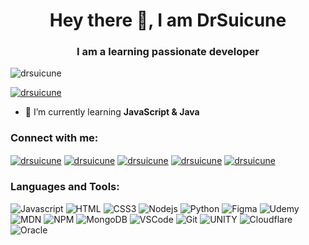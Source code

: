 <h1 align="center">Hey there 👋, I am DrSuicune</h1>
<h3 align="center">I am a learning passionate developer</h3>

<p align="left"> <img src="https://komarev.com/ghpvc/?username=drsuicune&label=Profile%20views&color=0e75b6&style=flat" alt="drsuicune" /> </p>

<p align="left"> <a href="https://twitter.com/drsuicune" target="blank"><img src="https://img.shields.io/twitter/follow/drsuicune?logo=twitter&style=for-the-badge" alt="drsuicune" /></a> </p>

- 🌱 I’m currently learning **JavaScript & Java**

<h3 align="left">Connect with me:</h3>
<p align="left">
  <a href="https://discord.com/users/763446119312130058" target="blank"><img align="center" src="https://img.shields.io/badge/Discord-5865F2?style=for-the-badge&logo=discord&logoColor=white" alt="drsuicune"/></a>
  <a href="https://twitter.com/drsuicune" target="blank"><img align="center" src="https://img.shields.io/badge/Twitter-1DA1F2?style=for-the-badge&logo=twitter&logoColor=white" alt="drsuicune"/></a>
  <a href="https://www.youtube.com/@DrSuicune" target="blank"><img align="center" src="https://img.shields.io/badge/YouTube-FF0000?style=for-the-badge&logo=youtube&logoColor=white" alt="drsuicune"/></a>
  <a href="https://steamcommunity.com/profiles/76561199522235469" target="blank"><img align="center" src="https://img.shields.io/badge/Steam-000000?style=for-the-badge&logo=steam&logoColor=white" alt="drsuicune"/></a>
  <a href="https://www.guilded.gg/u/drsuicune23" target="blank"><img align="center" src="https://img.shields.io/badge/Guilded-F5C400?style=for-the-badge&logo=guilded&logoColor=white" alt="drsuicune"/></a>
</p>

<h3 align="left">Languages and Tools:</h3>

![Javascript]( 	https://img.shields.io/badge/JavaScript-323330?style=for-the-badge&logo=javascript&logoColor=F7DF1E)
![HTML](https://img.shields.io/badge/HTML5-E34F26?style=for-the-badge&logo=html5&logoColor=white)
![CSS3](https://img.shields.io/badge/CSS3-1572B6?style=for-the-badge&logo=css3&logoColor=white)
![Nodejs](https://img.shields.io/badge/Node%20js-339933?style=for-the-badge&logo=nodedotjs&logoColor=white)
![Python](https://img.shields.io/badge/python-3670A0?style=for-the-badge&logo=python&logoColor=ffdd54)
![Figma](https://img.shields.io/badge/Figma-F24E1E?style=for-the-badge&logo=figma&logoColor=white)
![Udemy](https://camo.githubusercontent.com/b10841c7e1a339e8bf38dfcecbc5c270fb66c4ee4b73abacd77f3505148ee481/68747470733a2f2f696d672e736869656c64732e696f2f62616467652f5564656d792d4131303046463f7374796c653d666f722d7468652d6261646765266c6f676f3d5564656d79266c6f676f436f6c6f723d7768697465)
![MDN](https://img.shields.io/badge/MDN_Web_Docs-black?style=for-the-badge&logo=mdnwebdocs&logoColor=white)
![NPM](https://img.shields.io/badge/npm-CB3837?style=for-the-badge&logo=npm&logoColor=white)
![MongoDB](https://img.shields.io/badge/MongoDB-4EA94B?style=for-the-badge&logo=mongodb&logoColor=white)
![VSCode](https://img.shields.io/badge/Visual_Studio-0078d7?style=for-the-badge&logo=visual%20studio&logoColor=white)
![Git](https://img.shields.io/badge/Git-F05032?style=for-the-badge&logo=git&logoColor=white)
![UNITY](https://img.shields.io/badge/Unity-%2320232a.svg?style=for-the-badge&logo=unity&logoColor=white)
![Cloudflare](https://img.shields.io/badge/Cloudflare-F38020?style=for-the-badge&logo=Cloudflare&logoColor=white)
![Oracle](https://img.shields.io/badge/Oracle-F80000?style=for-the-badge&logo=Oracle&logoColor=white)
